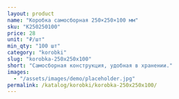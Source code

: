 ```yaml
---
layout: product
name: "Коробка самосборная 250×250×100 мм"
sku: "K250250100"
price: 28
unit: "₽/шт"
min_qty: "100 шт"
category: "korobki"
slug: "korobka-250x250x100"
short: "Самосборная конструкция, удобная в хранении."
images:
  - "/assets/images/demo/placeholder.jpg"
permalink: /katalog/korobki/korobka-250x250x100/
---
```

